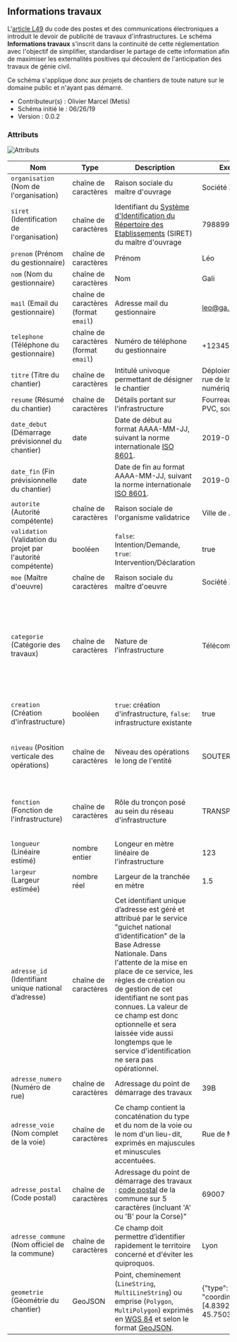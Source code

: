 ## Informations travaux

L'[article L49](https://www.legifrance.gouv.fr/affichCodeArticle.do?cidTexte=LEGITEXT000006070987&idArticle=LEGIARTI000021493642) du code des postes et des communications électroniques a introduit le devoir de publicité de travaux d'infrastructures. Le schéma **Informations travaux** s'inscrit dans la continuité de cette réglementation avec l'objectif de simplifier, standardiser le partage de cette information afin de maximiser les externalités positives qui découlent de l'anticipation des travaux de génie civil.

Ce schéma s'applique donc aux projets de chantiers de toute nature sur le domaine public et n'ayant pas démarré.

- Contributeur(s) : Olivier Marcel (Metis)
- Schéma initié le : 06/26/19
- Version : 0.0.2

### Attributs

![Attributs](https://github.com/metis-reseaux/infos-travaux/blob/master/attributs.jpg)

|Nom|Type|Description|Exemple|Contrainte|
|-|-|-|-|-|
|`organisation` (Nom de l'organisation)|chaîne de caractères|Raison sociale du maître d'ouvrage|Société X, Entité Y|Obligatoire|
|`siret` (Identification de l'organisation)|chaîne de caractères|Identifiant du [Système d'Identification du Répertoire des Etablissements](https://fr.wikipedia.org/wiki/Syst%C3%A8me_d%27identification_du_r%C3%A9pertoire_des_%C3%A9tablissements) (SIRET) du maître d'ouvrage|79889944900036|Obligatoire|
|`prenom` (Prénom du gestionnaire)|chaîne de caractères|Prénom|Léo|Obligatoire|
|`nom` (Nom du gestionnaire)|chaîne de caractères|Nom|Gali|Obligatoire|
|`mail` (Email du gestionnaire)|chaîne de caractères (format `email`)|Adresse mail du gestionnaire|leo@ga.li|Obligatoire|
|`telephone` (Téléphone du gestionnaire)|chaîne de caractères (format `email`)|Numéro de téléphone du gestionnaire|+1234567890|Obligatoire|
|`titre` (Titre du chantier)|chaîne de caractères|Intitulé univoque permettant de désigner le chantier|Déploiement fibre rue de la fracture numérique|Obligatoire|
|`resume` (Résumé du chantier)|chaîne de caractères|Détails portant sur l'infrastructure|Fourreau de X en PVC, sous trottoir|Optionnel|
|`date_debut` (Démarrage prévisionnel du chantier)|date|Date de début au format AAAA-MM-JJ, suivant la norme internationale [ISO 8601](https://fr.wikipedia.org/wiki/ISO_8601).|2019-06-25|Obligatoire|
|`date_fin` (Fin prévisionnelle du chantier)|date|Date de fin au format AAAA-MM-JJ, suivant la norme internationale [ISO 8601](https://fr.wikipedia.org/wiki/ISO_8601).|2019-06-25|Obligatoire|
|`autorite` (Autorité compétente)|chaîne de caractères|Raison sociale de l'organisme validatrice|Ville de ...|Optionnel|
|`validation` (Validation du projet par l'autorité compétente)|booléen|`false`: Intention/Demande, `true`: Intervention/Déclaration|true|Optionnel|
|`moe` (Maître d'oeuvre)|chaîne de caractères|Raison sociale du maître d'oeuvre|Société X|Optionnel|
|`categorie` (Catégorie des travaux)|chaîne de caractères|Nature de l'infrastructure|Télécom|Obligatoire. Valeurs autorisées : `TELECOM`, `ELECTRICITE`, `GAZ`, `EAU`, `ASSAINISSEMENT`, `CHAUFFAGE`, `CLIMATISATION`, `VOIRIE`, `AMENAGEMENT`, `AUTRE`|
|`creation` (Création d'infrastructure)|booléen|`true`: création d'infrastructure, `false`: infrastructure existante|true|Optionnel|
|`niveau` (Position verticale des opérations)|chaîne de caractères|Niveau des opérations le long de l'entité|SOUTERRAIN|Optionnel. Valeurs autorisées : `SOUTERRAIN`, `SURFACE`, `AERIEN`, `MIXTE`|Optionnel|
|`fonction` (Fonction de l'infrastructure)|chaîne de caractères|Rôle du tronçon posé au sein du réseau d'infrastructure|TRANSPORT|Optionnel. Valeurs autorisées : `TRANSPORT`, `DISTRIBUTION`, `COLLECTE`|
|`longueur` (Linéaire estimé)|nombre entier|Longeur en mètre linéaire de l'infrastructure|123|Conditionnel|
|`largeur` (Largeur estimée)|nombre réel|Largeur de la tranchée en mètre|1.5|Conditionnel|
|`adresse_id` (Identifiant unique national d’adresse)|chaîne de caractères|Cet identifiant unique d’adresse est géré et attribué par le service "guichet national d’identification" de la Base Adresse Nationale. Dans l'attente de la mise en place de ce service, les règles de création ou de gestion de cet identifiant ne sont pas connues. La valeur de ce champ est donc optionnelle et sera laissée vide aussi longtemps que le service d'identification ne sera pas opérationnel.||Optionnel|
|`adresse_numero` (Numéro de rue)|chaîne de caractères|Adressage du point de démarrage des travaux|39B|Conditionnel|
|`adresse_voie` (Nom complet de la voie)|chaîne de caractères|Ce champ contient la concaténation du type et du nom de la voie ou le nom d'un lieu-dit, exprimés en majuscules et minuscules accentuées.|Rue de Marseille|Conditionnel|
|`adresse_postal` (Code postal)|chaîne de caractères|Adressage du point de démarrage des travaux : [code postal](https://fr.wikipedia.org/wiki/Code_postal_en_France) de la commune sur 5 caractères (incluant 'A' ou 'B' pour la Corse)"|69007|Conditionnel|
|`adresse_commune` (Nom officiel de la commune)|chaîne de caractères|Ce champ doit permettre d’identifier rapidement le territoire concerné et d'éviter les quiproquos.|Lyon|Conditionnel|
|`geometrie` (Géométrie du chantier)|GeoJSON|Point, cheminement (`LineString`, `MultiLineString`) ou emprise (`Polygon`, `MultiPolygon`) exprimés en [WGS 84](https://fr.wikipedia.org/wiki/WGS_84) et selon le format [GeoJSON](https://geojson.org/).|{"type": "Point", "coordinates": [4.839230, 45.750301]}|Conditionnel|
